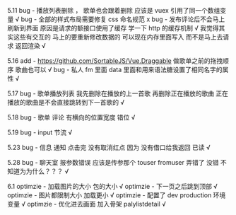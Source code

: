 5.11
bug - 播放列表删除 ， 歌单也会跟着删除 应该是 vuex 引用了同一个数组变量 √
bug - 全部的样式布局需要修复 css 命名规范 x
bug - 发布评论后不会马上刷新到界面 原因是请求的额接口使用了缓存 学一下 http 的缓存机制 √ 我觉得其实这些有交互的 马上的要重新修改数据的 可以现在内存里面写入 而不是马上去请求 返回渲染 √

5.16
add - https://github.com/SortableJS/Vue.Draggable 做歌单之前的拖拽顺序 歌曲也可以 √
bug - 私人 fm 里面 data 里面和用来语法糖设置了相同名字的属性 √

5.17
bug - 歌单播放列表 我先删除在播放的上一首歌 再删除正在播放的歌曲 正在播放的歌曲是不会直接跳转到下一首歌的 √

5.18
bug - 歌单 评论 有横向的位置宽度 错位 √

5.19
bug - input 节流 √

5.23
bug - 信息 通知 点击完 没有取消红点 因为 没有借口给我返回 已读 √

5.28
bug - 聊天室 报参数错误 应该是传参那个 touser fromuser 弄错了 没错 不知道为为什么？？？ √

6.1
optimzie - 加载图片的大小 包的大小 √
optimzie - 下一页之后跳到顶部 √
optimzie - 图片都限制大小 加载更小 √
optimzie - 配置了 dev production 环境变量 √
optimzie - 优化进去画面 加入骨架 palylistdetail √
